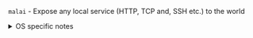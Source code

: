 `malai` - Expose any local service (HTTP, TCP and, SSH etc.) to the world

<details><summary>OS specific notes</summary>

## Linux (x64)

Minimum glibc version to run these releases is 2.35.

## MacOS

**NOTE:** Intel macs are not supported as of now. The `malai_macos_x86_64` name is kept to not break the install script.

The OS might not let you execute the binary because it's not signed. You can
run the following command if necessary:

```bash
sudo xattr -d com.apple.quarantine /path/to/malai
```

GitHub Sha: GITHUB_SHA  
Date: DATE  

</details>
